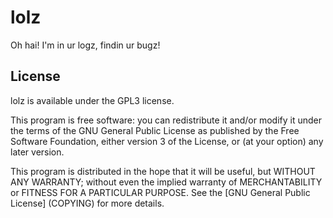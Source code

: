 lolz
====

Oh hai! I'm in ur logz, findin ur bugz!



License
-------

lolz is available under the GPL3 license.

This program is free software: you can redistribute it and/or modify it under the terms of the GNU General Public License as published by the Free Software Foundation, either version 3 of the License, or (at your option) any later version.

This program is distributed in the hope that it will be useful, but WITHOUT ANY WARRANTY; without even the implied warranty of MERCHANTABILITY or FITNESS FOR A PARTICULAR PURPOSE.  See the [GNU General Public License] (COPYING) for more details.



